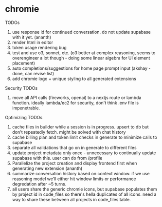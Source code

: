 # chromie

TODOs
1. use response id for continued conversation. do not update supabase with it yet. (ananth)
2. render html in editor
3. token usage rendering bug
4. test and use o3, sonnet, etc. (o3 better at complex reasoning, seems to overengineer a lot though - doing some linear algebra for UI element placement)
5. auto completions/suggestions for home page prompt input (akshay - done, can revise list)
6. add chromie logo + unique styling to all generated extensions

Security TODOs
1. move all API calls (fireworks, openai) to a nextjs route or lambda function. ideally lambda/ec2 for security, don't think .env file is impenetrable.

Optimizing TODOs
1. cache files in builder while a session is in progress. upsert to db but don't repeatedly fetch. might be solved with chat history
2. cache billing plan and token limit checks in generate to minimize calls to supabase 
3. separate all validations that go on in generate to different files 
4. update project metadata only once - unnecessary to continually update supabase with this. user can do from /profile 
5. Parallelize the project creation and display frontend first when generating new extension (ananth)
6. summarize conversation history based on context window. if we use reasoning model we'll either hit window limits or performance degredation after ~5 turns.
7. all users share the generic chromie icons, but supabase populates them by project id in code_files so there's hella duplicates of all icons. need a way to share these between all projects in code_files table.
   

   













   
